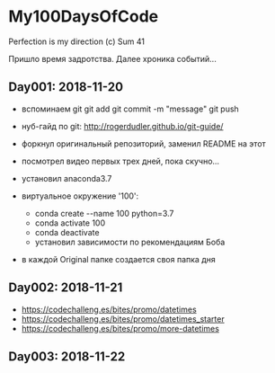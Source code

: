 # My100DaysOfCode
Perfection is my direction (c) Sum 41

Пришло время задротства. Далее хроника событий...

## Day001: 2018-11-20

- вспоминаем git
    git add <files>
    git commit -m "message"
    git push
- нуб-гайд по git: http://rogerdudler.github.io/git-guide/
- форкнул оригинальный репозиторий, заменил README на этот
- посмотрел видео первых трех дней, пока скучно...
- установил anaconda3.7
- виртуальное окружение '100':
    * conda create --name 100 python=3.7
    * conda activate 100
    * conda deactivate
    * установил зависимости по рекомендациям Боба

- в каждой Original папке создается своя папка дня

## Day002: 2018-11-21

* <https://codechalleng.es/bites/promo/datetimes>
* <https://codechalleng.es/bites/promo/datetimes_starter>
* <https://codechalleng.es/bites/promo/more-datetimes>

## Day003: 2018-11-22

